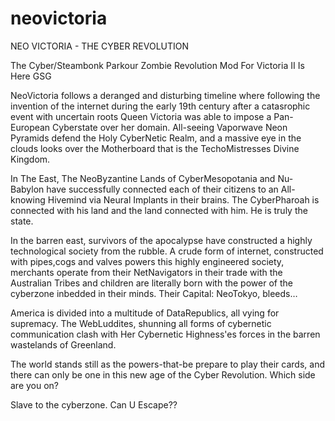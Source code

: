 # neovictoria
NEO VICTORIA - THE CYBER REVOLUTION

The Cyber/Steambonk Parkour Zombie Revolution Mod For Victoria II Is Here GSG

NeoVictoria follows a deranged and disturbing timeline where following the invention of the internet during the early 19th century after a catasrophic event with uncertain roots Queen Victoria was able to impose a Pan-European Cyberstate over her domain. All-seeing Vaporwave Neon Pyramids defend the Holy CyberNetic Realm, and a massive eye in the clouds looks over the Motherboard that is the TechoMistresses Divine Kingdom.

In The East, The NeoByzantine Lands of CyberMesopotania and Nu-Babylon have successfully connected each of their citizens to an All-knowing Hivemind via Neural Implants in their brains. The CyberPharoah is connected with his land and the land connected with him. He is truly the state.

In the barren east, survivors of the apocalypse have constructed a highly technological society from the rubble. A crude form of internet, constructed with pipes,cogs and valves powers this highly engineered society, merchants operate from their NetNavigators in their trade with the Australian Tribes and children are literally born with the power of the cyberzone inbedded in their minds. Their Capital: NeoTokyo, bleeds…

America is divided into a multitude of DataRepublics, all vying for supremacy. The WebLuddites, shunning all forms of cybernetic communication clash with Her Cybernetic Highness'es forces in the barren wastelands of Greenland.

The world stands still as the powers-that-be prepare to play their cards, and there can only be one in this new age of the Cyber Revolution. Which side are you on?

Slave to the cyberzone. Can U Escape??
